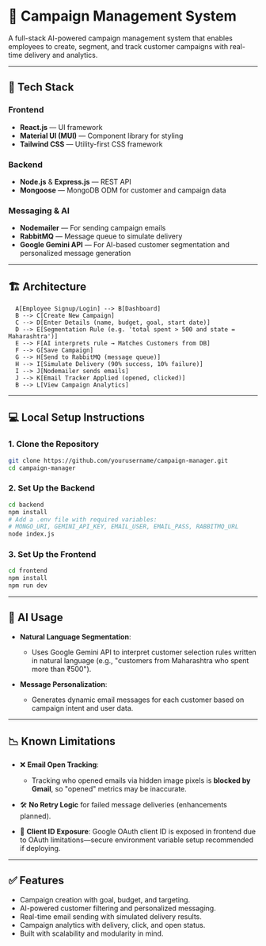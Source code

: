 # 📨 Campaign Management System

A full-stack AI-powered campaign management system that enables employees to create, segment, and track customer campaigns with real-time delivery and analytics.

---

## 🔧 Tech Stack

### Frontend
- **React.js** — UI framework
- **Material UI (MUI)** — Component library for styling
- **Tailwind CSS** — Utility-first CSS framework

### Backend
- **Node.js** & **Express.js** — REST API
- **Mongoose** — MongoDB ODM for customer and campaign data

### Messaging & AI
- **Nodemailer** — For sending campaign emails
- **RabbitMQ** — Message queue to simulate delivery
- **Google Gemini API** — For AI-based customer segmentation and personalized message generation

---

## 🏗️ Architecture

```
  A[Employee Signup/Login] --> B[Dashboard]
  B --> C[Create New Campaign]
  C --> D[Enter Details (name, budget, goal, start date)]
  D --> E[Segmentation Rule (e.g. 'total spent > 500 and state = Maharashtra')]
  E --> F[AI interprets rule → Matches Customers from DB]
  F --> G[Save Campaign]
  G --> H[Send to RabbitMQ (message queue)]
  H --> I[Simulate Delivery (90% success, 10% failure)]
  I --> J[Nodemailer sends emails]
  J --> K[Email Tracker Applied (opened, clicked)]
  B --> L[View Campaign Analytics]
````

---

## 💻 Local Setup Instructions

### 1. Clone the Repository

```bash
git clone https://github.com/yourusername/campaign-manager.git
cd campaign-manager
```

### 2. Set Up the Backend

```bash
cd backend
npm install
# Add a .env file with required variables:
# MONGO_URI, GEMINI_API_KEY, EMAIL_USER, EMAIL_PASS, RABBITMQ_URL
node index.js
```

### 3. Set Up the Frontend

```bash
cd frontend
npm install
npm run dev
```

---

## 🧠 AI Usage

* **Natural Language Segmentation**:

  * Uses Google Gemini API to interpret customer selection rules written in natural language (e.g., "customers from Maharashtra who spent more than ₹500").
* **Message Personalization**:

  * Generates dynamic email messages for each customer based on campaign intent and user data.

---

## 📉 Known Limitations

* ❌ **Email Open Tracking**:

  * Tracking who opened emails via hidden image pixels is **blocked by Gmail**, so "opened" metrics may be inaccurate.
* 🛠️ **No Retry Logic** for failed message deliveries (enhancements planned).
* 🔐 **Client ID Exposure**: Google OAuth client ID is exposed in frontend due to OAuth limitations—secure environment variable setup recommended if deploying.

---

## ✅ Features

* Campaign creation with goal, budget, and targeting.
* AI-powered customer filtering and personalized messaging.
* Real-time email sending with simulated delivery results.
* Campaign analytics with delivery, click, and open status.
* Built with scalability and modularity in mind.


```
